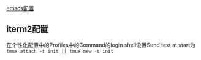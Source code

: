 [emacs配置](https://github.com/zongUMR/-mac-/blob/master/user.el.md)

## iterm2配置
在个性化配置中的Profiles中的Command的login shell设置Send text at start为`tmux attach -t init || tmux new -s init`

